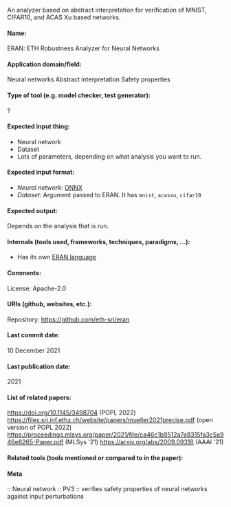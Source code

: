 An analyzer based on abstract interpretation for verification of MNIST, CIFAR10, and ACAS Xu based networks.

#### Name:
ERAN: ETH Robustness Analyzer for Neural Networks

#### Application domain/field:
Neural networks
Abstract interpretation
Safety properties

#### Type of tool (e.g. model checker, test generator):
?

#### Expected input thing:
- Neural network
- Dataset
- Lots of parameters, depending on what analysis you want to run.

#### Expected input format:
- *Neural network*: [ONNX](../Formats/ONNX.md)
- *Dataset*: Argument passed to ERAN. It has `mnist`, `acasxu`, `cifar10`

#### Expected output:
Depends on the analysis that is run.

#### Internals (tools used, frameworks, techniques, paradigms, ...):
- Has its own [ERAN language](../Formats/ERAN%20language.md)

#### Comments:
License: Apache-2.0

#### URIs (github, websites, etc.):
Repository: https://github.com/eth-sri/eran

#### Last commit date:
10 December 2021

#### Last publication date:
2021

#### List of related papers:
https://doi.org/10.1145/3498704 (POPL 2022)
https://files.sri.inf.ethz.ch/website/papers/mueller2021precise.pdf (open version of POPL 2022)
https://proceedings.mlsys.org/paper/2021/file/ca46c1b9512a7a8315fa3c5a946e8265-Paper.pdf (MLSys '21)
https://arxiv.org/abs/2009.09318 (AAAI '21)

#### Related tools (tools mentioned or compared to in the paper):

#### Meta
:: Neural network
:: PV3 :: verifies safety properties of neural networks against input perturbations
